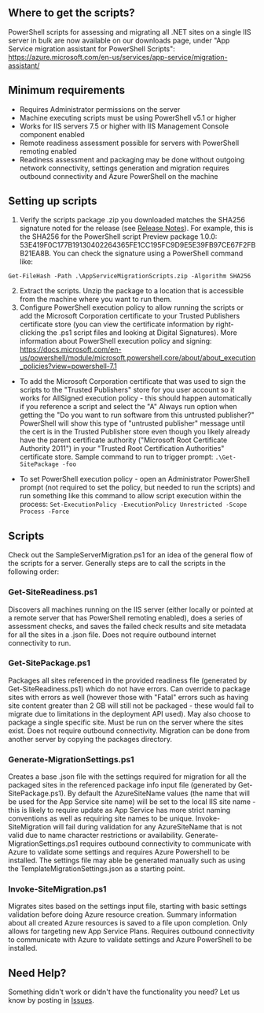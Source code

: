 ## Where to get the scripts?
PowerShell scripts for assessing and migrating all .NET sites on a single IIS server in bulk are now available on our downloads page, under "App Service migration assistant for PowerShell Scripts": https://azure.microsoft.com/en-us/services/app-service/migration-assistant/

## Minimum requirements
* Requires Administrator permissions on the server
* Machine executing scripts must be using PowerShell v5.1 or higher
* Works for IIS servers 7.5 or higher with IIS Management Console component enabled
* Remote readiness assessment possible for servers with PowerShell remoting enabled
* Readiness assessment and packaging may be done without outgoing network connectivity, settings generation and migration requires outbound connectivity and Azure PowerShell on the machine

## Setting up scripts 
1. Verify the scripts package .zip you downloaded matches the SHA256 signature noted for the release (see [Release Notes](https://github.com/Azure/App-Service-Migration-Assistant/wiki/Release-Notes)). For example, this is the SHA256 for the PowerShell script Preview package 1.0.0: 53E419F0C177B19130402264365FE1CC195FC9D9E5E39FB97CE67F2FBB21EA8B. You can check the signature using a PowerShell command like:

`Get-FileHash -Path .\AppServiceMigrationScripts.zip -Algorithm SHA256`

2. Extract the scripts. Unzip the package to a location that is accessible from the machine where you want to run them.
3. Configure PowerShell execution policy to allow running the scripts or add the Microsoft Corporation certificate to your Trusted Publishers certificate store (you can view the certificate information by right-clicking the .ps1 script files and looking at Digital Signatures). More information about PowerShell execution policy and signing: https://docs.microsoft.com/en-us/powershell/module/microsoft.powershell.core/about/about_execution_policies?view=powershell-7.1

* To add the Microsoft Corporation certificate that was used to sign the scripts to the "Trusted Publishers" store for you user account so it works for AllSigned execution policy - this should happen automatically if you reference a script and select the "A" Always run option when getting the "Do you want to run software from this untrusted publisher?" PowerShell will show this type of "untrusted publisher" message until the cert is in the Trusted Publisher store even though you likely already have the parent certificate authority ("Microsoft Root Certificate Authority 2011") in your "Trusted Root Certification Authorities" certificate store. Sample command to run to trigger prompt: `.\Get-SitePackage -foo`

* To set PowerShell execution policy - open an Administrator PowerShell prompt (not required to set the policy, but needed to run the scripts) and run something like this command to allow script execution within the process: `Set-ExecutionPolicy -ExecutionPolicy Unrestricted -Scope Process -Force`

## Scripts
Check out the SampleServerMigration.ps1 for an idea of the general flow of the scripts for a server. Generally steps are to call the scripts in the following order:
### Get-SiteReadiness.ps1
Discovers all machines running on the IIS server (either locally or pointed at a remote server that has PowerShell remoting enabled), does a series of assessment checks, and saves the failed check results and site metadata for all the sites in a .json file. Does not require outbound internet connectivity to run.

### Get-SitePackage.ps1
Packages all sites referenced in the provided readiness file (generated by Get-SiteReadiness.ps1) which do not have errors. Can override to package sites with errors as well (however those with "Fatal" errors such as having site content greater than 2 GB will still not be packaged - these would fail to migrate due to limitations in the deployment API used). May also choose to package a single specific site. Must be run on the server where the sites exist. Does not require outbound connectivity. Migration can be done from another server by copying the packages directory.

### Generate-MigrationSettings.ps1
Creates a base .json file with the settings required for migration for all the packaged sites in the referenced package info input file (generated by Get-SitePackage.ps1). By default the AzureSiteName values (the name that will be used for the App Service site name) will be set to the local IIS site name - this is likely to require update as App Service has more strict naming conventions as well as requiring site names to be unique. Invoke-SiteMigration will fail during validation for any AzureSiteName that is not valid due to name character restrictions or availability. Generate-MigrationSettings.ps1 requires outbound connectivity to communicate with Azure to validate some settings and requires Azure Powershell to be installed.
The settings file may able be generated manually such as using the TemplateMigrationSettings.json as a starting point. 

### Invoke-SiteMigration.ps1
Migrates sites based on the settings input file, starting with basic settings validation before doing Azure resource creation. Summary information about all created Azure resources is saved to a file upon completion. Only allows for targeting new App Service Plans. Requires outbound connectivity to communicate with Azure to validate settings and Azure PowerShell to be installed.

## Need Help?
Something didn't work or didn't have the functionality you need? Let us know by posting in [Issues](https://github.com/Azure/App-Service-Migration-Assistant/issues). 